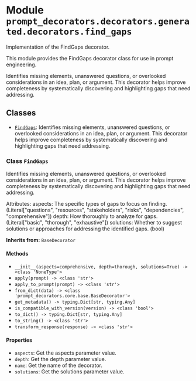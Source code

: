 # Module `prompt_decorators.decorators.generated.decorators.find_gaps`

Implementation of the FindGaps decorator.

This module provides the FindGaps decorator class for use in prompt engineering.

Identifies missing elements, unanswered questions, or overlooked considerations in an idea, plan, or argument. This decorator helps improve completeness by systematically discovering and highlighting gaps that need addressing.

## Classes

- [`FindGaps`](#class-findgaps): Identifies missing elements, unanswered questions, or overlooked considerations in an idea, plan, or argument. This decorator helps improve completeness by systematically discovering and highlighting gaps that need addressing.

### Class `FindGaps`

Identifies missing elements, unanswered questions, or overlooked considerations in an idea, plan, or argument. This decorator helps improve completeness by systematically discovering and highlighting gaps that need addressing.

Attributes:
    aspects: The specific types of gaps to focus on finding. (Literal["questions", "resources", "stakeholders", "risks", "dependencies", "comprehensive"])
    depth: How thoroughly to analyze for gaps. (Literal["basic", "thorough", "exhaustive"])
    solutions: Whether to suggest solutions or approaches for addressing the identified gaps. (bool)

**Inherits from:** `BaseDecorator`

#### Methods

- `__init__(aspects=comprehensive, depth=thorough, solutions=True) -> <class 'NoneType'>`
- `apply(prompt) -> <class 'str'>`
- `apply_to_prompt(prompt) -> <class 'str'>`
- `from_dict(data) -> <class 'prompt_decorators.core.base.BaseDecorator'>`
- `get_metadata() -> typing.Dict[str, typing.Any]`
- `is_compatible_with_version(version) -> <class 'bool'>`
- `to_dict() -> typing.Dict[str, typing.Any]`
- `to_string() -> <class 'str'>`
- `transform_response(response) -> <class 'str'>`
#### Properties

- `aspects`: Get the aspects parameter value.
- `depth`: Get the depth parameter value.
- `name`: Get the name of the decorator.
- `solutions`: Get the solutions parameter value.

